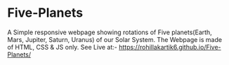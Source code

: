 # Five-Planets
A Simple responsive webpage showing rotations of Five planets(Earth, Mars, Jupiter, Saturn, Uranus) of our Solar System.
The Webpage is made of HTML, CSS & JS only.
See Live at:- https://rohillakartik6.github.io/Five-Planets/
